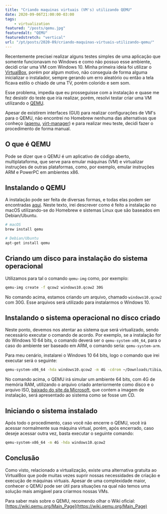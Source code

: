 ```yaml
---
title: "Criando maquinas virtuais (VM's) utilizando QEMU"
date: 2020-09-06T21:00:00-03:00
tags:
    - virtualization
featured: "/posts/qemu.jpg"
featuredalt: "QEMU"
featuredstretch: "vertical"
url: "/pt/posts/2020-09/criando-maquinas-virtuais-utilizando-qemu/"
---
```


Recentemente precisei realizar alguns testes simples de uma aplicação que somente funcionavam  no Windows e como não possuo esse ambiente, decidi criar uma VM com Windows 10. Minha primeira ideia foi utilizar o [VirtualBox](https://www.virtualbox.org/), porém por algum motivo, não conseguia de forma alguma inicializar o instalador, sempre gerando um erro aleatório ou então a tela ficava estilo o chiado de uma TV, porém colorido e sem som.

Esse problema, impedia que eu prosseguisse com a instalação e quase me fez desistir do teste que iria realizar, porém, resolvi testar criar uma VM utilizando o [QEMU](https://www.qemu.org/).

Apesar de existirem interfaces (GUI) para realizar configurações de VM's para o QEMU, não encontrei no Homebrew nenhuma das alternativas que conheço ([aqemu](https://github.com/tobimensch/aqemu), [virt-manager](https://virt-manager.org/)) e para realizar meu teste, decidi fazer o procedimento de forma manual.

## O que é QEMU

Pode se dizer que o QEMU é um aplicativo de código aberto, multiplataforma, que serve para emular máquinas (VM) e virtualizar instruções de outras plataformas, como, por exemplo, emular instruções ARM e PowerPC em ambientes x86.

## Instalando o QEMU

A instalação pode ser feita de diversas formas, e todas elas podem ser encontradas [aqui](https://www.qemu.org/download/). Neste texto, irei descrever como é feito a instalação no macOS utilizando-se do Homebrew e sistemas Linux que são baseados em Debian/Ubuntu.

```bash
# macOS
brew install qemu

# Debian/Ubuntu
apt-get install qemu
```

## Criando um disco para instalação do sistema operacional

Utilizamos para tal o comando `qemu-img` como, por exemplo:

```bash
qemu-img create -f qcow2 windows10.qcow2 30G
```

No comando acima, estamos criando um arquivo, chamado `windows10.qcow2` com 30G. Esse arquivos será utilizado para instalarmos o Windows 10.

## Instalando o sistema operacional no disco criado

Neste ponto, devemos nos atentar ao sistema que será virtualizado, sendo necessário executar o comando de acordo. Por exemplo, se a instalação for do Windows 10 64 bits, o comando deverá ser o `qemu-system-x86_64`, para o caso do ambiente ser baseado em ARM, o comando seria: `qemu-system-arm`.

Para meu cenário, instalarei o Windows 10 64 bits, logo o comando que irei executar será o seguinte:

```bash
qemu-system-x86_64 -hda windows10.qcow2 -m 4G -cdrom ~/Downloads/tibia/Win10_2004_EnglishInternational_x64.iso -boot c
```

No comando acima, o QEMU irá simular um ambiente 64 bits, com 4G de memória RAM, utilizando o arquivo criado anteriormente como disco e o arquivo ISO, [baixado do site da Microsoft](https://www.microsoft.com/pt-br/software-download/windows10ISO), que contem a imagem de instalação, será apresentado ao sistema como se fosse um CD.

## Iniciando o sistema instalado

Após todo o procedimento, caso você não encerre o QEMU, você irá acessar normalmente sua máquina virtual, porém, após encerrado, caso deseje acessar outra vez, basta executar o seguinte comando:

```bash
qemu-system-x86_64 -m 4G -hda windows10.qcow2
```

## Conclusão

Como visto, relacionado a virtualização, existe uma alternativa gratuita ao VirtualBox que pode muitas vezes suprir nossas necessidades de criação e execução de máquinas virtuais. Apesar de uma complexidade maior, conhecer o QEMU pode ser útil para situações na qual não temos uma solução mais amigável para criarmos nossas VMs.

Para saber mais sobre o QEMU, recomendo olhar o Wiki oficial: [https://wiki.qemu.org/Main_Page](https://wiki.qemu.org/Main_Page)
